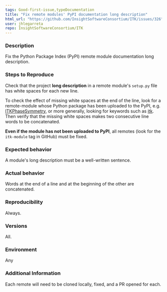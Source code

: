 ```yaml
---
tags: Good-first-issue,typeDocumentation
title: "Fix remote modules' PyPI documentation long description"
html_url: "https://github.com/InsightSoftwareConsortium/ITK/issues/326"
user: jhlegarreta
repo: InsightSoftwareConsortium/ITK
---
```


### Description

Fix the Python Package Index (PyPI) remote module documentation long description.

### Steps to Reproduce

Check that the project **long description** in a remote module's `setup.py` file has white spaces for each new line.

To check the effect of missing white spaces at the end of the line, look for a remote-module whose Python package has been uploaded to the PyPI, e.g. [ITKPhaseSymmetry](https://pypi.org/project/itk-phasesymmetry/), or more generally, looking for keywords such as [itk](https://pypi.org/search/?q=itk). Then verify that the missing white spaces makes two consecutive line words to be concatenated.

**Even if the module has not been uploaded to PyPI**, all remotes (look for the `itk-module` tag in GitHub) must be fixed.

### Expected behavior

A module's long description must be a well-written sentence.

### Actual behavior

Words at the end of a line and at the beginning of the other are concatenated.

### Reproducibility

Always.

### Versions

All.

### Environment

Any

### Additional Information

Each remote will need to be cloned locally, fixed, and a PR opened for each.